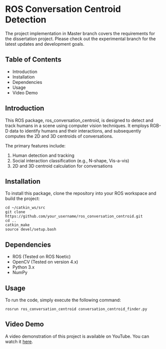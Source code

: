 # ROS Conversation Centroid Detection

The project implementation in Master branch covers the requirements for the dissertation project. Please check out the experimental branch for the latest updates and development goals.

## Table of Contents

- Introduction
- Installation
- Dependencies
- Usage
- Video Demo

## Introduction

This ROS package, ros_conversation_centroid, is designed to detect and track humans in a scene using computer vision techniques. It employs RGB-D data to identify humans and their interactions, and subsequently computes the 2D and 3D centroids of conversations.

The primary features include:

1. Human detection and tracking
2. Social interaction classification (e.g., N-shape, Vis-a-vis)
3. 2D and 3D centroid calculation for conversations

## Installation

To install this package, clone the repository into your ROS workspace and build the project:

```
cd ~/catkin_ws/src
git clone https://github.com/your_username/ros_conversation_centroid.git
cd ..
catkin_make
source devel/setup.bash
```

## Dependencies

- ROS (Tested on ROS Noetic)
- OpenCV (Tested on version 4.x)
- Python 3.x
- NumPy

## Usage

To run the code, simply execute the following command:

```
rosrun ros_conversation_centroid conversation_centroid_finder.py
```

## Video Demo

A video demonstration of this project is available on YouTube. You can watch it [here](https://youtu.be/qk1SVzceGWw).
